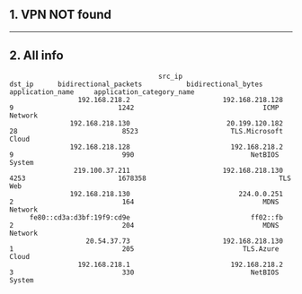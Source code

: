 ## 1. VPN NOT found
---
## 2. All info
                                         src_ip                                dst_ip      bidirectional_packets           bidirectional_bytes                    application_name     application_category_name
                     192.168.218.2                       192.168.218.128                          9                          1242                                ICMP                       Network             
                   192.168.218.130                        20.199.120.182                         28                          8523                       TLS.Microsoft                         Cloud             
                   192.168.218.128                         192.168.218.2                          9                           990                             NetBIOS                        System             
                    219.100.37.211                       192.168.218.130                       4253                       1678358                                 TLS                           Web             
                   192.168.218.130                           224.0.0.251                          2                           164                                MDNS                       Network             
         fe80::cd3a:d3bf:19f9:cd9e                              ff02::fb                          2                           204                                MDNS                       Network             
                       20.54.37.73                       192.168.218.130                          1                           205                           TLS.Azure                         Cloud             
                     192.168.218.1                         192.168.218.2                          3                           330                             NetBIOS                        System             
